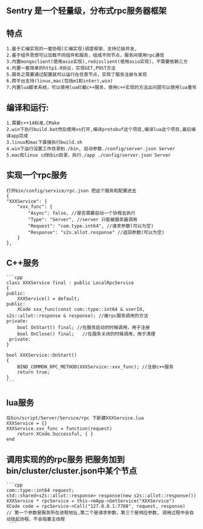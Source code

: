 ## Sentry 是一个轻量级，分布式rpc服务器框架
## 特点
    1.基于汇编实现的一套协程(汇编实现)调度框架，支持亿级并发,
    2.基于组件思想可以加载不同组件和服务，组成不同节点，服务间使用rpc通信
    3.内置mongoclient(使用asio实现),redisclient(使用asio实现)，不需要依赖三方
    4.内置一套简单的http1.0协议，实现GET,POST方法
    5.服务之需要通过配置就可以运行在任意节点，实现了服务注册与发现
    6.跨平台支持(linux,mac(包括m1和inter),win)
    7.内置lua脚本系统，可以使用lua拦截c++服务，使用c++实现的方法出问题可以使用lua重写
## 编译和运行:
    1.需要c++14标准,CMake
    2.win下执行build.bat然后使用vs打开,编译protobuf这个项目,编译lua这个项目,最后编译app完成
    3.linux和mac下直接执行build.sh
    4.win下运行设置工作目录到./bin, 启动参数./config/server.json Server
    5.mac和linux cd到bin目录，执行./app ./config/server.json Server
##  实现一个rpc服务
    打开bin/config/service/rpc.json 把这个服务和配置进去
    {
	"XXXService": {
		"xxx_func": {
			"Async": false, //是否需要启动一个协程去执行
			"Type": "Server", //server 只能被服务器调用
			"Request": "com.type.int64", //请求参数(可以为空)
			"Response": "s2s.allot.response" //返回参数(可以为空)
		}
	},
## C++服务
    ```cpp
    class XXXService final : public LocalRpcService
    {
    public:
		XXXService() = default;
    public:
        XCode xxx_func(const com::type::int64 & userId, s2s::allot::response & response); //被rpc服务调用的方法
	private:
		bool OnStart() final; //在服务启动的时候调用，用于注册
        bool OnClose() final;   //在服务关闭的时候调用，用于清理
	 private:
    }

    bool XXXService::OnStart()
	{
        BIND_COMMON_RPC_METHOD(XXXService::xxx_func); //注册c++服务
        return true;
	} 
    ```

##  lua服务
    在bin/script/Server/Service/rpc 下新建XXXService.lua
    XXXService = {}
    XXXService.xxx_func = function(request)
        return XCode.Successful, { }
    end

##  调用实现的的rpc服务 把服务加到bin/cluster/cluster.json中某个节点
    ```cpp
    com::type::int64 request;
    std::shared<s2s::allot::response> response(new s2s::allot::response())
    XXXService * rpcService = this->mApp->GetService("XXXService")
    XCode code = rpcService->Call("127.0.0.1:7788", request, response)
    // 第一个参数是服务所在进程地址,第二个是请求参数，第三个是响应参数, 调用过程中会自动挂起协程，不会阻塞主线程
     ```
